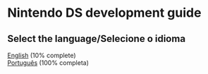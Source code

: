 # Nintendo DS development guide
## Select the language/Selecione o idioma
[English](https://github.com/igorbdamata/Nintendo-DS-development-guide/tree/main/EnglishGuide#readme) (10% complete)
<br>
[Português](https://github.com/igorbdamata/Nintendo-DS-development-guide/tree/main/PortugueseGuide#readme) (100% completa)
